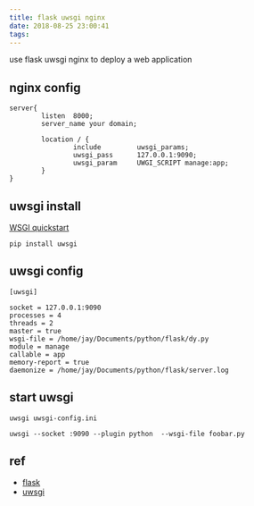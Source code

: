 ```yaml
---
title: flask uwsgi nginx
date: 2018-08-25 23:00:41
tags:
---
```


use flask uwsgi nginx to deploy a web application

<!--more-->

## nginx config

```
server{
        listen  8000;
        server_name your domain;

        location / {
                include         uwsgi_params;
                uwsgi_pass      127.0.0.1:9090;
                uwsgi_param     UWGI_SCRIPT manage:app;
        }
}
```

## uwsgi install

[WSGI quickstart](https://uwsgi-docs.readthedocs.io/en/latest/WSGIquickstart.html)

```
pip install uwsgi
```

## uwsgi config

```
[uwsgi]

socket = 127.0.0.1:9090
processes = 4
threads = 2
master = true
wsgi-file = /home/jay/Documents/python/flask/dy.py
module = manage
callable = app
memory-report = true
daemonize = /home/jay/Documents/python/flask/server.log
```

## start uwsgi

```
uwsgi uwsgi-config.ini

uwsgi --socket :9090 --plugin python  --wsgi-file foobar.py
```

## ref

- [flask](http://flask.pocoo.org)
- [uwsgi](https://uwsgi-docs.readthedocs.io)

